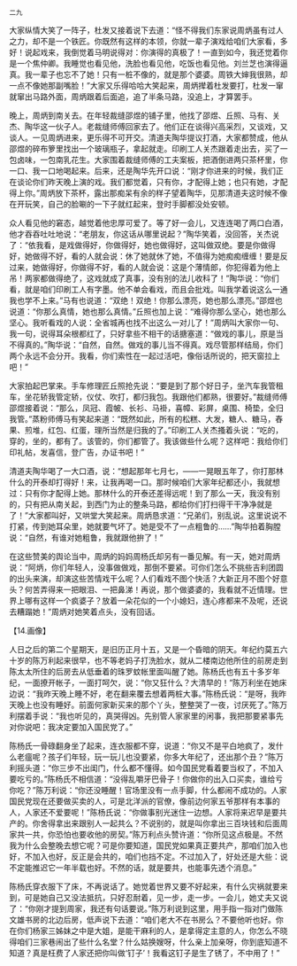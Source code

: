     二九 

   大家纵情大笑了一阵子，杜发又接着说下去道：“怪不得我们东家说周炳虽有过人之力，却不是一个铁匠。你既然有这样的本领，你就一辈子演戏给咱们大家看，多好！说起戏来，我倒觉着马明说得对：你演得的真极了！一直到如今，我还觉着你是一个焦仲卿。我睡觉也看见他，洗脸也看见他，吃饭也看见他。刘兰芝也演得逼真。我一辈子也忘不了她！只有一桩不像的，就是那个婆婆。周铁大婶我很熟，却一点不像她那副嘴脸！”大家又乐得哈哈大笑起来，周炳撵着杜发要打，杜发一窜就窜出马路外面，周炳跟着后面追，追了半条马路，没追上，才算罢手。

   晚上，周炳到南关去。在年轻裁缝邵煜的铺子里，他找了邵煜、丘照、马有、关杰、陶华这一伙子人。老裁缝师傅回家去了。他们正在谈得兴高采烈，又谈戏，又谈人。一见周炳进来，更乐得不可开交。清道夫陶华提议打酒，大家都赞成，他从邵煜的碎布箩里找出一个玻璃瓶子，拿起就走。印刷工人关杰跟着走出去，买了一包卤味，一包南乳花生。大家围着裁缝师傅的工夫案板，把酒倒进两只茶杯里，你一口、我一口地喝起来。后来，还是陶华先开口说：“刚才你进来的时候，我们正在谈论你们昨天晚上演的戏。我们都觉着，只有你，才配得上她；也只有她，才配得上你。”周炳放下茶杯，露出那痴呆有余的样子望着陶华，见那清道夫这时候不像在开玩笑，自己的脸唰的一下子就红起来，登时手脚都没处安顿。

   众人看见他的窘态，越觉着他忠厚可爱了。等了好一会儿，又连连喝了两口白酒，他才吞吞吐吐地说：“老朋友，你这话从哪里说起？”陶华笑着，没回答，关杰说了：“依我看，是戏做得好，你做得好，她也做得好，这叫做双绝。要是你做得好，她做得不好，看的人就会说：休了她就休了她，不值得为她痴痴缠缠！要是反过来，她做得好，你做得不好，看的人就会说：这是个薄情郎，你犯得着为他上吊！两家都做得绝了，这戏就成了真事，没有别的法儿收科了！”陶华说：“你们看，就是咱们印刷工人有字墨。他不单会看戏，而且会批戏。叫我学着说这么一通我也学不上来。”马有也说道：“双绝！双绝！你那么漂亮，她也那么漂亮。”邵煜也说道：“你那么真情，她也那么真情。”丘照也加上说：“难得你那么坚心，她也那么坚心。我听看戏的人说：全省城再也找不出这么一对儿了！”周炳叫大家你一句、我一句，说得耳朵根都红了，只好拿些不相干的话搪塞道：“做戏的事儿，原是当不得真的。”陶华说：“自然，自然。做戏的事儿当不得真。戏尽管那样结局，你们两个永远不会分开。我看，你们索性在一起过活吧，像俗话所说的，把天窗拉上吧！”

   大家拍起巴掌来。手车修理匠丘照抢先说：“要是到了那个好日子，坐汽车我管租车，坐花轿我管定轿，仪仗、吹打，都归我包。我跟他们都熟，很要好。”裁缝师傅邵煜接着说：“那么，凤冠、霞帔、长衫、马褂，喜幛、彩屏，桌围、椅垫，全归我管。”蒸粉师傅马有笑起来道：“既然如此，所有的松糕、大发，糖人、糖马，舂果、煎堆，红包、红蛋，理所当然是归我的了。”印刷工人关杰搔着头说：“吃的，穿的，坐的，都有了。该管的，你们都管了。我该做些什么呢？这样吧：我给你们印礼帖，发喜信，登广告，办证书吧！”

   清道夫陶华喝了一大口酒，说：“想起那年七月七，——一晃眼五年了，你打那林什么的开泰却打得好！来，让我再喝一口。那时候咱们大家年纪都还小，我就想过：只有你才配得上她。那林什么的开泰还差得远呢！到了那么一天，我没有别的，只有把从南关起，到西门为止的整条马路，都给你们打扫得干干净净就是了！”大家都叫好，又哄堂大笑起来。周炳恳求道：“兄弟们，别乱说。这里说说不打紧，传到她耳朵里，她就要气坏了。她是受不了一点粗鲁的……”陶华拍着胸膛说：“自然，有谁对她粗鲁，我就跟他拚了！”

   在这些赞美的舆论当中，周炳的妈妈周杨氏却另有一番见解。有一天，她对周炳说：“阿炳，你们年轻人，没事做做戏，那倒不要紧。可你们怎么不挑些吉利团圆的出头来演，却演这些苦情戏干么呢？人们看戏不图个快活？大新正月不图个好意头？何苦弄得来一把眼泪、一把鼻涕！再说，那个做婆婆的，我看就不近情理。世界上哪有这样一个疯婆子？放着一朵花似的一个小媳妇，连心疼都来不及呢，还说去糟蹋她！”周炳对她笑着点头，没有回话。

   【14.画像】

   人日之后的第二个星期天，是旧历正月十五，又是一个昏暗的阴天。年纪约莫五六十岁的陈万利起来很早，也不等老妈子打洗脸水，就从二楼南边他所住的前房走到陈太太所住的后房去从低垂着的珠罗蚊帐里面叫醒了她。陈杨氏也有五十多岁年纪，一面撩开帐子，一面打呵欠，说：“你又狂什么？大清早的！”陈万利坐在她床边说：“我昨天晚上睡不好，老在翻来覆去想着两桩大事。”陈杨氏说：“是呀，我昨天晚上也没有睡好。前面何家新买来的那个丫头，整整哭了一夜，讨厌死了。”陈万利摆着手说：“我也听见的，真哭得凶。先别管人家家里的闲事，我把那要紧事先对你说吧：我决定要加入国民党了。”

   陈杨氏一骨碌翻身坐了起来，连衣服都不穿，说道：“你又不是平白地疯了，发什么老瘟呢？孩子们年轻，玩一玩儿也没要紧，你多大年纪了，还出那个丑？”陈万利摇头道：“你三步不出闺门，什么都不懂得。如今国民党看着要当权了，不加入要吃亏的。”陈杨氏不相信道：“没得乱嚼牙巴骨子！你做你的出入口买卖，谁给亏你吃？”陈万利说：“你还没睡醒！官场里没有一点手脚，什么都闹不成功的。人家国民党现在还要做买卖的人，可是北洋派的官僚，像前边何家五爷那样有本事的人，人家还不爱要呢！”陈杨氏说：“你做事别光迷住一边想。人家将来迟早是要共产的。你舍得拿出来跟别人一起共么？不说别的，就是叫你拿出三百块钱和后面周家共一共，你恐怕也要收他的房契。”陈万利点头赞许道：“你所见这点极是。不然我为什么会整晚去想它呢？可是你要知道，国民党如果真正要共产，那咱们加入也好，不加入也好，反正是会共的，咱们也挡不定。不过加入了，好处还是大些：说不定能推迟它一年半载也好。不然的话，就是要共，也能事先透个消息。”

   陈杨氏穿衣服下了床，不再说话了。她觉着世界又要不好起来，有什么灾祸就要来到，可是她自己又没法抵抗，只好忍耐着，见一步，走一步。一会儿，她丈夫又说了：“你刚才提到周家，我还有句话要说。”陈万利说到这里，用手指一指对门做陈文雄书房的北边后房，低声说下去道：“咱们老大不在书房么？不要他听也好。你在你们杨家三姊妹之中是大姐，是能干麻利的人，是拿得定主意的人，你怎么不晓得咱们三家巷闹出了些什么名堂？什么姑换嫂呀，什么亲上加亲呀，你到底知道不知道？真是枉费了人家还把你叫做‘钉子’！我看这钉子是生了锈了，不中用了！”

